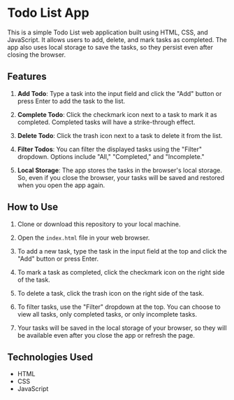 # Todo List App

This is a simple Todo List web application built using HTML, CSS, and JavaScript. It allows users to add, delete, and mark tasks as completed. The app also uses local storage to save the tasks, so they persist even after closing the browser.

## Features

1. **Add Todo**: Type a task into the input field and click the "Add" button or press Enter to add the task to the list.

2. **Complete Todo**: Click the checkmark icon next to a task to mark it as completed. Completed tasks will have a strike-through effect.

3. **Delete Todo**: Click the trash icon next to a task to delete it from the list.

4. **Filter Todos**: You can filter the displayed tasks using the "Filter" dropdown. Options include "All," "Completed," and "Incomplete."

5. **Local Storage**: The app stores the tasks in the browser's local storage. So, even if you close the browser, your tasks will be saved and restored when you open the app again.

## How to Use

1. Clone or download this repository to your local machine.

2. Open the `index.html` file in your web browser.

3. To add a new task, type the task in the input field at the top and click the "Add" button or press Enter.

4. To mark a task as completed, click the checkmark icon on the right side of the task.

5. To delete a task, click the trash icon on the right side of the task.

6. To filter tasks, use the "Filter" dropdown at the top. You can choose to view all tasks, only completed tasks, or only incomplete tasks.

7. Your tasks will be saved in the local storage of your browser, so they will be available even after you close the app or refresh the page.

## Technologies Used

- HTML
- CSS
- JavaScript



